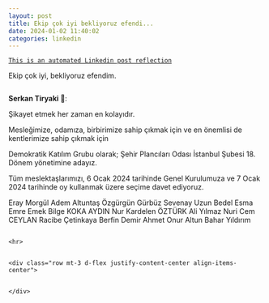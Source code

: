 ```yaml
---
layout: post
title: Ekip çok iyi bekliyoruz efendi...
date: 2024-01-02 11:40:02
categories: linkedin
---
```


[`This is an automated Linkedin post reflection`](https://www.linkedin.com/feed/update/urn:li:activity:7147914433883799552)

Ekip çok iyi, bekliyoruz efendim.
> ```markdown
**Serkan Tiryaki 🍉**:

Şikayet etmek her zaman en kolayıdır.

Mesleğimize, odamıza, birbirimize sahip çıkmak için ve en önemlisi de kentlerimize sahip çıkmak için

Demokratik Katılım Grubu olarak;
Şehir Plancıları Odası İstanbul Şubesi 18. Dönem yönetimine adayız.

Tüm meslektaşlarımızı, 
6 Ocak 2024 tarihinde Genel Kurulumuza ve
7 Ocak 2024 tarihinde oy kullanmak üzere seçime davet ediyoruz.

Eray Morgül
Adem Altuntaş
Özgürgün Gürbüz
Sevenay Uzun
Bedel Esma Emre
Emek Bilge KOKA AYDIN
Nur Kardelen ÖZTÜRK
Ali Yılmaz
Nuri Cem CEYLAN
Racibe Çetinkaya
Berfin Demir
Ahmet Onur Altun
Bahar Yıldırım
```

<hr>


<div class="row mt-3 d-flex justify-content-center align-items-center">


</div>
